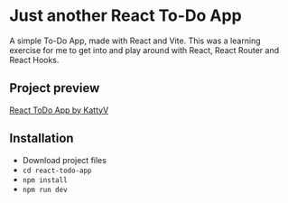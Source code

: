 # Just another React To-Do App
A simple To-Do App, made with React and Vite. 
This was a learning exercise for me to get into and play around with React, React Router and React Hooks.

## Project preview
[React ToDo App by KattyV](https://kattyv.github.io/react-todo-app/)

## Installation
* Download project files
* `cd react-todo-app`
* `npm install`
* `npm run dev`

